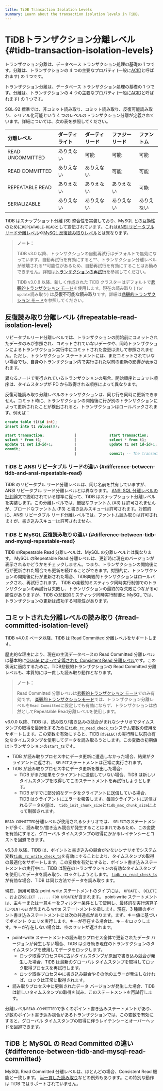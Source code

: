 ```yaml
---
title: TiDB Transaction Isolation Levels
summary: Learn about the transaction isolation levels in TiDB.
---
```


# TiDBトランザクション分離レベル {#tidb-transaction-isolation-levels}

<CustomContent platform="tidb">

トランザクション分離は、データベース トランザクション処理の基礎の 1 つです。分離は、トランザクションの 4 つの主要なプロパティ (一般に[<a href="/glossary.md#acid">ACID</a>](/glossary.md#acid)と呼ばれます) の 1 つです。

</CustomContent>

<CustomContent platform="tidb-cloud">

トランザクション分離は、データベース トランザクション処理の基礎の 1 つです。分離は、トランザクションの 4 つの主要なプロパティ (一般に[<a href="/tidb-cloud/tidb-cloud-glossary.md#acid">ACID</a>](/tidb-cloud/tidb-cloud-glossary.md#acid)と呼ばれます) の 1 つです。

</CustomContent>

SQL-92 標準では、非コミット読み取り、コミット読み取り、反復可能読み取り、シリアル化可能という 4 つのレベルのトランザクション分離が定義されています。詳細については、次の表を参照してください。

| 分離レベル            | ダーティライト | ダーティリード | ファジーリード | ファントム |
| :--------------- | :------ | :------ | :------ | :---- |
| READ UNCOMMITTED | ありえない   | 可能      | 可能      | 可能    |
| READ COMMITTED   | ありえない   | ありえない   | 可能      | 可能    |
| REPEATABLE READ  | ありえない   | ありえない   | ありえない   | 可能    |
| SERIALIZABLE     | ありえない   | ありえない   | ありえない   | ありえない |

TiDB はスナップショット分離 (SI) 整合性を実装しており、MySQL との互換性のために`REPEATABLE-READ`として宣伝されています。これは[<a href="#difference-between-tidb-and-ansi-repeatable-read">ANSI リピータブルリード分離レベル</a>](#difference-between-tidb-and-ansi-repeatable-read)や[<a href="#difference-between-tidb-and-mysql-repeatable-read">MySQL 反復読み取りレベル</a>](#difference-between-tidb-and-mysql-repeatable-read)とは異なります。

> **ノート：**
>
> TiDB v3.0 以降、トランザクションの自動再試行はデフォルトで無効になっています。自動再試行を有効にすると**、トランザクション分離レベルが破壊される**可能性があるため、自動再試行を有効にすることはお勧めできません。詳細は[<a href="/optimistic-transaction.md#automatic-retry">トランザクションの再試行</a>](/optimistic-transaction.md#automatic-retry)を参照してください。
>
> TiDB v3.0.8 以降、新しく作成された TiDB クラスターはデフォルトで[<a href="/pessimistic-transaction.md">悲観的トランザクション モード</a>](/pessimistic-transaction.md)を使用します。現在の読み取り ( `for update`読み取り) は**反復不可能な読み取り**です。詳細は[<a href="/pessimistic-transaction.md">悲観的トランザクション モード</a>](/pessimistic-transaction.md)を参照してください。

## 反復読み取り分離レベル {#repeatable-read-isolation-level}

リピータブルリード分離レベルでは、トランザクションの開始前にコミットされたデータのみが参照され、コミットされていないデータや、同時トランザクションによるトランザクション実行中にコミットされた変更は決して参照されません。ただし、トランザクション ステートメントには、まだコミットされていない場合でも、自身のトランザクション内で実行された以前の更新の影響が表示されます。

異なるノードで実行されているトランザクションの場合、開始順序とコミット順序は、タイムスタンプが PD から取得される順序によって異なります。

反復可能読み取り分離レベルのトランザクションは、同じ行を同時に更新できません。コミット時に、トランザクションの開始後に行が別のトランザクションによって更新されたことが検出されると、トランザクションはロールバックされます。例えば：

```sql
create table t1(id int);
insert into t1 values(0);

start transaction;              |               start transaction;
select * from t1;               |               select * from t1;
update t1 set id=id+1;          |               update t1 set id=id+1; -- In pessimistic transactions, the `update` statement executed later waits for the lock until the transaction holding the lock commits or rolls back and releases the row lock.
commit;                         |
                                |               commit; -- The transaction commit fails and rolls back. Pessimistic transactions can commit successfully.
```

### TiDB と ANSI リピータブル リードの違い {#difference-between-tidb-and-ansi-repeatable-read}

TiDB のリピータブル リード分離レベルは、同じ名前を共有していますが、ANSI リピータブル リード分離レベルとは異なります。 [<a href="https://www.microsoft.com/en-us/research/wp-content/uploads/2016/02/tr-95-51.pdf">ANSI SQL 分離レベルの批判</a>](https://www.microsoft.com/en-us/research/wp-content/uploads/2016/02/tr-95-51.pdf)論文で説明されている標準に従って、TiDB はスナップショット分離レベルを実装します。この分離レベルでは、厳密なファントム (A3) は許可されませんが、ブロードなファントム (P3) と書き込みスキューは許可されます。対照的に、ANSI リピータブル リード分離レベルでは、ファントム読み取りは許可されますが、書き込みスキューは許可されません。

### TiDB と MySQL 反復読み取りの違い {#difference-between-tidb-and-mysql-repeatable-read}

TiDB のRepeatable Read 分離レベルは、MySQL の分離レベルとは異なります。 MySQL のRepeatable Read 分離レベルは、更新時に現在のバージョンが表示されるかどうかをチェックしません。つまり、トランザクションの開始後に行が更新された場合でも更新を続けることができます。対照的に、トランザクションの開始後に行が更新された場合、TiDB楽観的トランザクションはロールバックされ、再試行されます。 TiDB の楽観的ミスティック同時実行制御でのトランザクションの再試行は失敗し、トランザクションの最終的な失敗につながる可能性がありますが、TiDB の悲観的ミスティック同時実行制御と MySQL では、トランザクションの更新は成功する可能性があります。

## コミットされた分離レベルの読み取り {#read-committed-isolation-level}

TiDB v4.0.0 ベータ以降、TiDB は Read Committed 分離レベルをサポートします。

歴史的な理由により、現在の主流データベースの Read Committed 分離レベルは基本的に[<a href="https://docs.oracle.com/cd/B19306_01/server.102/b14220/consist.htm">Oracle によって定義された Consistent Read 分離レベル</a>](https://docs.oracle.com/cd/B19306_01/server.102/b14220/consist.htm)です。この状況に適応するために、TiDB悲観的トランザクションの Read Committed 分離レベルも、本質的には一貫した読み取り動作となります。

> **ノート：**
>
> Read Committed 分離レベルは[<a href="/pessimistic-transaction.md">悲観的トランザクション モード</a>](/pessimistic-transaction.md)でのみ有効です。 [<a href="/optimistic-transaction.md">楽観的トランザクションモード</a>](/optimistic-transaction.md)では、トランザクション分離レベルを`Read Committed`に設定しても有効にならず、トランザクションは依然としてRepeatable Read分離レベルを使用します。

v6.0.0 以降、TiDB は、読み取り/書き込みの競合がまれなシナリオでタイムスタンプの取得を最適化するために[<a href="/system-variables.md#tidb_rc_read_check_ts-new-in-v600">`tidb_rc_read_check_ts`</a>](/system-variables.md#tidb_rc_read_check_ts-new-in-v600)システム変数の使用をサポートします。この変数を有効にすると、TiDB は`SELECT`の実行時に以前の有効なタイムスタンプを使用してデータを読み取ろうとします。この変数の初期値はトランザクションの`start_ts`です。

-   TiDB が読み取りプロセス中にデータ更新に遭遇しなかった場合、結果がクライアントに返され、 `SELECT`ステートメントは正常に実行されます。
-   TiDB が読み取りプロセス中にデータ更新を検出した場合:
    -   TiDB がまだ結果をクライアントに送信していない場合、TiDB は新しいタイムスタンプを取得してこのステートメントを再試行しようとします。
    -   TiDB がすでに部分的なデータをクライアントに送信している場合、TiDB はクライアントにエラーを報告します。毎回クライアントに送信されるデータの量は、 `tidb_init_chunk_size`と`tidb_max_chunk_size`によって制御されます。

`READ-COMMITTED`分離レベルが使用されるシナリオでは、 `SELECT`のステートメントが多く、読み取り/書き込み競合が発生することはまれであるため、この変数を有効にすると、グローバル タイムスタンプの取得にかかるレイテンシーとコストを回避できます。

v6.3.0 以降、TiDB は、ポイントと書き込みの競合が少ないシナリオでシステム変数[<a href="/system-variables.md#tidb_rc_write_check_ts-new-in-v630">`tidb_rc_write_check_ts`</a>](/system-variables.md#tidb_rc_write_check_ts-new-in-v630)を有効にすることにより、タイムスタンプの取得の最適化をサポートします。この変数を有効にすると、ポイント書き込みステートメントの実行中に、TiDB は現在のトランザクションの有効なタイムスタンプを使用してデータを読み取り、ロックしようとします。 [<a href="/system-variables.md#tidb_rc_read_check_ts-new-in-v600">`tidb_rc_read_check_ts`</a>](/system-variables.md#tidb_rc_read_check_ts-new-in-v600)が有効な場合、TiDB は同じ方法でデータを読み取ります。

現在、適用可能な point-write ステートメントのタイプには、 `UPDATE` 、 `DELETE` 、および`SELECT ...... FOR UPDATE`が含まれます。 point-write ステートメントは、主キーまたは一意キーをフィルター条件として使用し、最終的な実行演算子に`POINT-GET`が含まれる write ステートメントを指します。現在、3 種類のポイント書き込みステートメントには次の共通点があります。まず、キー値に基づいてポイント クエリを実行します。キーが存在する場合は、キーをロックします。キーが存在しない場合は、空のセットが返されます。

-   point-write ステートメントの読み取りプロセス全体で更新されたデータ バージョンが発生しない場合、TiDB は引き続き現在のトランザクションのタイムスタンプを使用してデータをロックします。
    -   ロック取得プロセス中に古いタイムスタンプが原因で書き込み競合が発生した場合、TiDB は最新のグローバル タイムスタンプを取得してロック取得プロセスを再試行します。
    -   ロック取得プロセス中に書き込み競合やその他のエラーが発生しなければ、ロックは正常に取得されます。
-   読み取りプロセス中に更新されたデータ バージョンが発生した場合、TiDB は新しいタイムスタンプの取得を試み、このステートメントを再試行します。

分離レベル`READ-COMMITTED`で多くのポイント書き込みステートメントがあり、少数のポイント書き込み競合があるトランザクションでは、この変数を有効にすると、グローバル タイムスタンプの取得に伴うレイテンシーとオーバーヘッドを回避できます。

## TiDB と MySQL の Read Committed の違い {#difference-between-tidb-and-mysql-read-committed}

MySQL Read Committed 分離レベルは、ほとんどの場合、Consistent Read 機能と一致します。 [<a href="https://dev.mysql.com/doc/refman/8.0/en/innodb-transaction-isolation-levels.html">半一貫した読み取り</a>](https://dev.mysql.com/doc/refman/8.0/en/innodb-transaction-isolation-levels.html)などの例外もあります。この特別な動作は TiDB ではサポートされていません。
